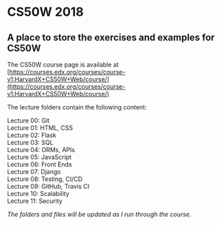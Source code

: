 # CS50W 2018
## A place to store the exercises and examples for CS50W 
The CS50W course page is available at [https://courses.edx.org/courses/course-v1:HarvardX+CS50W+Web/course/](https://courses.edx.org/courses/course-v1:HarvardX+CS50W+Web/course/)

The lecture folders contain the following content:

Lecture 00: Git  
Lecture 01: HTML, CSS  
Lecture 02: Flask  
Lecture 03: SQL  
Lecture 04: ORMs, APIs  
Lecture 05: JavaScript  
Lecture 06: Front Ends  
Lecture 07: Django  
Lecture 08: Testing, CI/CD  
Lecture 09: GitHub, Travis CI  
Lecture 10: Scalability  
Lecture 11: Security  

*The folders and files will be updated as I run through the course.*